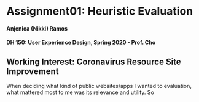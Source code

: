 # Assignment01: Heuristic Evaluation
#### Anjenica (Nikki) Ramos
#### DH 150: User Experience Design, Spring 2020 - Prof. Cho

## Working Interest: Coronavirus Resource Site Improvement
When deciding what kind of public websites/apps I wanted to evaluation, what mattered most to me was its relevance and utility.
So
